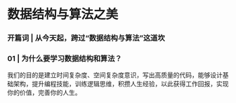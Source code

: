 # 数据结构与算法之美

### 开篇词 | 从今天起，跨过“数据结构与算法”这道坎

### 01 | 为什么要学习数据结构和算法？

我们的目的是建立时间复杂度、空间复杂度意识，写出高质量的代码，能够设计基础架构，提升编程技能，训练逻辑思维，积攒人生经验，以此获得工作回报，实现你的价值，完善你的人生。
